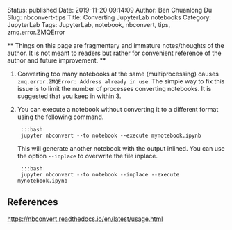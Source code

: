Status: published
Date: 2019-11-20 09:14:09
Author: Ben Chuanlong Du
Slug: nbconvert-tips
Title: Converting JupyterLab notebooks
Category: JupyterLab
Tags: JupyterLab, notebook, nbconvert, tips, zmq.error.ZMQError

**
Things on this page are
fragmentary and immature notes/thoughts of the author.
It is not meant to readers
but rather for convenient reference of the author and future improvement.
**

1. Converting too many notebooks at the same (multiprocessing) causes `zmq.error.ZMQError: Address already in use`.
    The simple way to fix this issue is to limit the number of processes converting notebooks.
    It is suggested that you keep in within 3.

2. You can execute a notebook without converting it to a different format using the following command.

        :::bash
        jupyter nbconvert --to notebook --execute mynotebook.ipynb

    This will generate another notebook with the output inlined.
    You can use the option `--inplace` to overwrite the file inplace.

        :::bash
        jupyter nbconvert --to notebook --inplace --execute mynotebook.ipynb

## References

https://nbconvert.readthedocs.io/en/latest/usage.html
